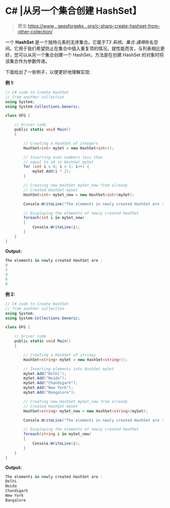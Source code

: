 # C# |从另一个集合创建 HashSet】

> 原文:[https://www . geesforgeks . org/c-sharp-create-hashset-from-other-collection/](https://www.geeksforgeeks.org/c-sharp-create-hashset-from-another-collection/)

一个 **HashSet** 是一个独特元素的无序集合。它属于*T3 系统。集合.通用*命名空间。它用于我们希望防止在集合中插入重复项的情况。就性能而言，与列表相比更好。您可以从另一个集合创建一个 HashSet，方法是在创建 HashSet 的对象时将该集合作为参数传递。

下面给出了一些例子，以便更好地理解实现:

**例 1:**

```cs
// C# code to Create HashSet
// from another collection
using System;
using System.Collections.Generic;

class GFG {

    // Driver code
    public static void Main()
    {

        // Creating a HashSet of integers
        HashSet<int> mySet = new HashSet<int>();

        // Inserting even numbers less than
        // equal to 10 in HashSet mySet
        for (int i = 0; i < 5; i++) {
            mySet.Add(i * 2);
        }

        // Creating new HashSet mySet_new from already
        // Created HashSet mySet
        HashSet<int> mySet_new = new HashSet<int>(mySet);

        Console.WriteLine("The elements in newly created HashSet are : ");

        // Displaying the elements of newly created HashSet
        foreach(int i in mySet_new)
        {
            Console.WriteLine(i);
        }
    }
}
```

**Output:**

```cs
The elements in newly created HashSet are : 
0
2
4
6
8

```

**例 2:**

```cs
// C# code to Create HashSet
// from another collection
using System;
using System.Collections.Generic;

class GFG {

    // Driver code
    public static void Main()
    {

        // Creating a HashSet of strings
        HashSet<string> mySet = new HashSet<string>();

        // Inserting elements into HashSet mySet
        mySet.Add("Delhi");
        mySet.Add("Noida");
        mySet.Add("Chandigarh");
        mySet.Add("New York");
        mySet.Add("Bangalore");

        // Creating new HashSet mySet_new from already
        // Created HashSet mySet
        HashSet<string> mySet_new = new HashSet<string>(mySet);

        Console.WriteLine("The elements in newly created HashSet are : ");

        // Displaying the elements of newly created HashSet
        foreach(string i in mySet_new)
        {
            Console.WriteLine(i);
        }
    }
}
```

**Output:**

```cs
The elements in newly created HashSet are : 
Delhi
Noida
Chandigarh
New York
Bangalore

```
